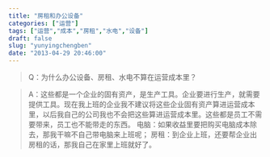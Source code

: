 ```yaml
---
title: "房租和办公设备"
categories: ["运营"]
tags: ["运营","成本","房租","水电","设备"]
draft: false
slug: "yunyingchengben"
date: "2013-04-29 20:46:00"
---
```


<blockquote>Q：为什么办公设备、房租、水电不算在运营成本里？</blockquote><blockquote>A：这些都是一个企业的固有资产，是生产工具。企业要进行生产，就需要提供工具。现在我上班的企业我不建议将这些企业固有资产算进运营成本里，以后我自己的公司我也不会把这些算进运营成本里。这些都是员工不需要带来，员工也不能带走的东西。
电脑：如果收益里要把购买电脑成本除去，那我干嘛不自己带电脑来上班呢；
房租：到企业上班，还要帮企业出房租的话，那我自己在家里上班就好了。</blockquote>

